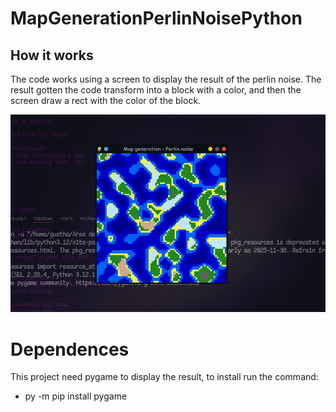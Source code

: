# MapGenerationPerlinNoisePython

## How it works
The code works using a screen to display the result of the perlin noise.
The result gotten the code transform into a block with a color, and then the screen draw a rect with the color of the block.

![Demonstration](perlin_noise_demonstration.png)

# Dependences
This project need pygame to display the result, to install run the command:

- py -m pip install pygame

